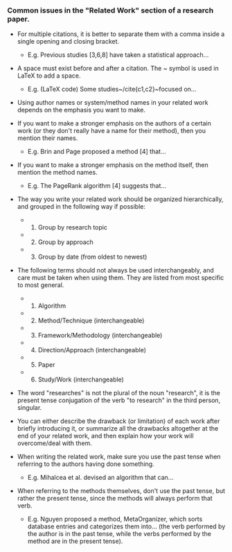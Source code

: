 ### Common issues in the "Related Work" section of a research paper.

* For multiple citations, it is better to separate them with a comma inside a single opening and closing bracket.
	- E.g. Previous studies [3,6,8] have taken a statistical approach...

* A space must exist before and after a citation. The ~ symbol is used in LaTeX to add a space.
	- E.g. (LaTeX code) Some studies~/cite{c1,c2}~focused on...

* Using author names or system/method names in your related work depends on the emphasis you want to make.

* If you want to make a stronger emphasis on the authors of a certain work (or they don't really have a name for their method), then you mention their names.
	- E.g. Brin and Page proposed a method [4] that...

* If you want to make a stronger emphasis on the method itself, then mention the method names.
	- E.g. The PageRank algorithm [4] suggests that...

* The way you write your related work should be organized hierarchically, and grouped in the following way if possible:
	- 1. Group by research topic
	- 2. Group by approach
	- 3. Group by date (from oldest to newest)

* The following terms should not always be used interchangeably, and care must be taken when using them. They are listed from most specific to most general.
	- 1. Algorithm
	- 2. Method/Technique (interchangeable)
	- 3. Framework/Methodology (interchangeable)
	- 4. Direction/Approach (interchangeable)
	- 5. Paper
	- 6. Study/Work (interchangeable)

* The word "researches" is not the plural of the noun "research", it is the present tense conjugation of the verb "to research" in the third person, singular.

* You can either describe the drawback (or limitation) of each work after briefly introducing it, or summarize all the drawbacks altogether at the end of your related work, and then explain how your work will overcome/deal with them.

* When writing the related work, make sure you use the past tense when referring to the authors having done something.
	- E.g. Mihalcea et al. devised an algorithm that can...

* When referring to the methods themselves, don't use the past tense, but rather the present tense, since the methods will always perform that verb.
	- E.g. Nguyen proposed a method, MetaOrganizer, which sorts database entries and categorizes them into... (the verb performed by the author is in the past tense, while the verbs performed by the method are in the present tense).

